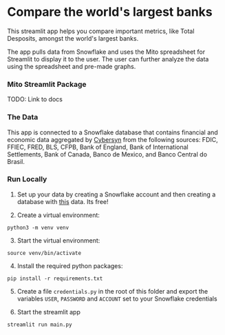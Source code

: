 # Compare the world's largest banks

This streamlit app helps you compare important metrics, like Total Desposits, amongst the world's largest banks.

The app pulls data from Snowflake and uses the Mito spreadsheet for Streamlit to display it to the user. The user can further analyze the data using the spreadsheet and pre-made graphs.

### Mito Streamlit Package 
TODO: Link to docs

### The Data
This app is connected to a Snowflake database that contains financial and economic data aggregated by [Cybersyn](https://docs.cybersyn.com/our-data-products/economic-and-financial/financial-and-economic-essentials?utm_source=snowflake.com&utm_medium=website&utm_campaign=website_docs) from the following sources: FDIC, FFIEC, FRED, BLS, CFPB, Bank of England, Bank of International Settlements, Bank of Canada, Banco de Mexico, and Banco Central do Brasil.

### Run Locally 
1. Set up your data by creating a Snowflake account and then creating a database with [this](https://app.snowflake.com/marketplace/listing/GZTSZAS2KF7/cybersyn-inc-cybersyn-financial-economic-essentials) data. Its free!

2. Create a virtual environment:
```
python3 -m venv venv
```

3. Start the virtual environment:
```
source venv/bin/activate
```

4. Install the required python packages:
```
pip install -r requirements.txt
```

5. Create a file `credentials.py` in the root of this folder and export the variables `USER`, `PASSWORD` and `ACCOUNT` set to your Snowflake credentials

6. Start the streamlit app
```
streamlit run main.py
```